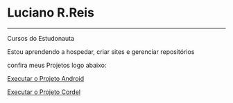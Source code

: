 # Luciano R.Reis
---
Cursos do Estudonauta

Estou aprendendo a hospedar, criar sites e gerenciar repositórios

confira meus Projetos logo abaixo: 

<a href="https://lucianorreis.github.io/Estudos/HTML-CSS/Desafios/d010/android1.html" target="_blank">Executar o Projeto Android</a>

<a href="https://lucianorreis.github.io/Estudos/HTML-CSS/Desafios/d012/index.html" target="_blank">Executar o Projeto Cordel</a>
